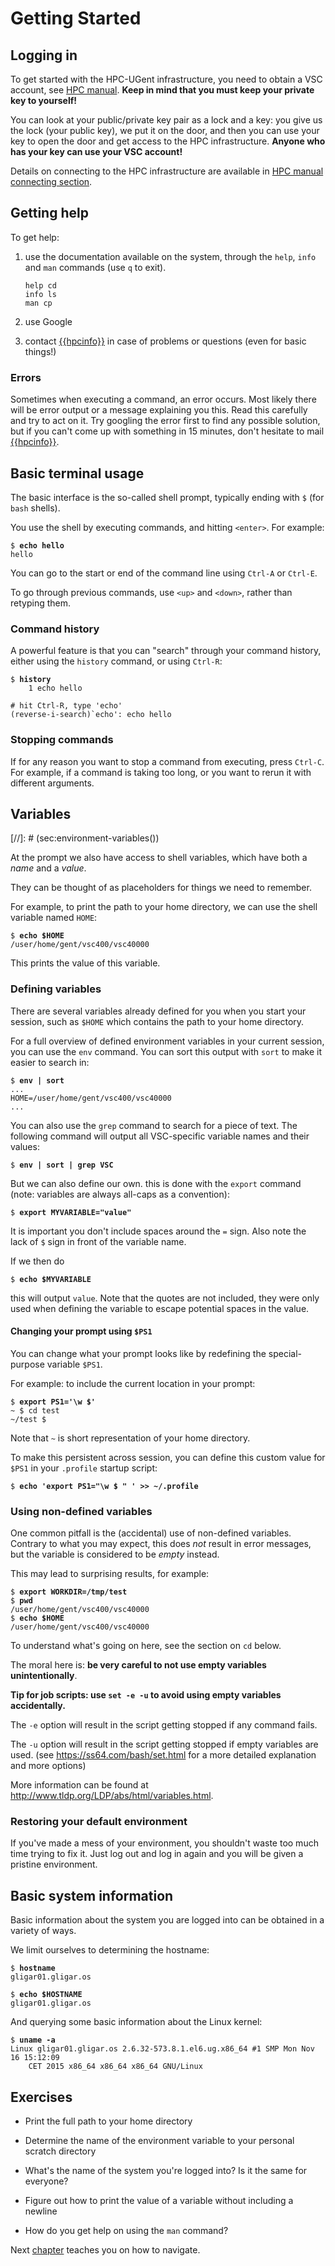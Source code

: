 Getting Started
===============

Logging in
----------

To get started with the HPC-UGent infrastructure, you need to obtain a
VSC account, see [HPC manual](../account.md).
**Keep in mind that you must keep your private key to yourself!**

You can look at your public/private key pair as a lock and a key: you
give us the lock (your public key), we put it on the door, and then you
can use your key to open the door and get access to the HPC
infrastructure. **Anyone who has your key can use your VSC account!**

Details on connecting to the HPC infrastructure are available in
[HPC manual connecting section](../connecting.md).

Getting help
------------

To get help:

1.  use the documentation available on the system, through the `help`,
    `info` and `man` commands (use `q` to exit).
    ```
    help cd
    info ls
    man cp
    ```

2.  use Google

3.  contact <a href="mailto:{{hpcinfo}}">{{hpcinfo}}</a> in case 
of problems or questions (even for basic things!)

### Errors

Sometimes when executing a command, an error occurs. Most likely there
will be error output or a message explaining you this. Read this
carefully and try to act on it. Try googling the error first to find any
possible solution, but if you can't come up with something in 15
minutes, don't hesitate to mail <a href="mailto:{{hpcinfo}}">{{hpcinfo}}</a>.

Basic terminal usage
--------------------

The basic interface is the so-called shell prompt, typically ending with
`$` (for `bash` shells).

You use the shell by executing commands, and hitting `<enter>`. For
example:
<pre><code>$<b> echo hello</b>
hello
</code></pre>

You can go to the start or end of the command line using `Ctrl-A` or
`Ctrl-E`.

To go through previous commands, use `<up>` and `<down>`, rather than
retyping them.

### Command history

A powerful feature is that you can "search" through your command
history, either using the `history` command, or using `Ctrl-R`:
<pre><code>$<b> history</b>
    1 echo hello

# hit Ctrl-R, type 'echo' 
(reverse-i-search)`echo': echo hello
</code></pre>

### Stopping commands

If for any reason you want to stop a command from executing, press
`Ctrl-C`. For example, if a command is taking too long, or you want to
rerun it with different arguments.

Variables
---------
[//]: # (sec:environment-variables())

At the prompt we also have access to shell variables, which have both a
*name* and a *value*.

They can be thought of as placeholders for things we need to remember.

For example, to print the path to your home directory, we can use the
shell variable named `HOME`:

<pre><code>$<b> echo $HOME</b>
/user/home/gent/vsc400/vsc40000
</code></pre>

This prints the value of this variable.

### Defining variables

There are several variables already defined for you when you start your
session, such as `$HOME` which contains the path to your home directory.

For a full overview of defined environment variables in your current
session, you can use the `env` command. You can sort this output with
`sort` to make it easier to search in:

<pre><code>$<b> env | sort</b>
...
HOME=/user/home/gent/vsc400/vsc40000
...
</code></pre>

You can also use the `grep` command to search for a piece of text. The
following command will output all VSC-specific variable names and their
values:

<pre><code>$ <b>env | sort | grep VSC</b></code></pre>

But we can also define our own. this is done with the `export` command
(note: variables are always all-caps as a convention):

<pre><code>$ <b>export MYVARIABLE="value"</b></code></pre>

It is important you don't include spaces around the `=` sign. Also note
the lack of `$` sign in front of the variable name.

If we then do
<pre><code>$ <b>echo $MYVARIABLE</b></code></pre>

this will output `value`. Note that the quotes are not included, they
were only used when defining the variable to escape potential spaces in
the value.

#### Changing your prompt using `$PS1`

You can change what your prompt looks like by redefining the
special-purpose variable `$PS1`.

For example: to include the current location in your prompt:
<pre><code>$ <b>export PS1='\w $'</b>
~ $ cd test
~/test $
</code></pre>

Note that `~` is short representation of your home directory.

To make this persistent across session, you can define this custom value
for `$PS1` in your `.profile` startup script:
<pre><code>$ <b>echo 'export PS1="\w $ " ' >> ~/.profile</b></code></pre>

### Using non-defined variables

One common pitfall is the (accidental) use of non-defined variables.
Contrary to what you may expect, this does *not* result in error
messages, but the variable is considered to be *empty* instead.

This may lead to surprising results, for example:
<pre><code>$ <b>export WORKDIR=/tmp/test</b>
$ <b>pwd</b>
/user/home/gent/vsc400/vsc40000
$ <b>echo $HOME</b>
/user/home/gent/vsc400/vsc40000
</code></pre>

To understand what's going on here, see the section on `cd` below.

The moral here is: **be very careful to not use empty variables unintentionally**.

**Tip for job scripts: use `set -e -u` to avoid using empty variables accidentally.**

The `-e` option will result in the script getting stopped if any command
fails.

The `-u` option will result in the script getting stopped if empty
variables are used. (see <https://ss64.com/bash/set.html> for a more
detailed explanation and more options)

More information can be found at <http://www.tldp.org/LDP/abs/html/variables.html>.

### Restoring your default environment

If you've made a mess of your environment, you shouldn't waste too much
time trying to fix it. Just log out and log in again and you will be
given a pristine environment.

Basic system information
------------------------

Basic information about the system you are logged into can be obtained
in a variety of ways.

We limit ourselves to determining the hostname:
<pre><code>$ <b>hostname</b>
gligar01.gligar.os

$ <b>echo $HOSTNAME</b>
gligar01.gligar.os
</code></pre>

And querying some basic information about the Linux kernel:
<pre><code>$ <b>uname -a</b>
Linux gligar01.gligar.os 2.6.32-573.8.1.el6.ug.x86_64 #1 SMP Mon Nov 16 15:12:09
    CET 2015 x86_64 x86_64 x86_64 GNU/Linux
</code></pre>



Exercises
---------

-   Print the full path to your home directory

-   Determine the name of the environment variable to your personal
    scratch directory

-   What's the name of the system you're logged into? Is it the same for
    everyone?

-   Figure out how to print the value of a variable without including a
    newline

-   How do you get help on using the `man` command?

Next [chapter](navigating.md) teaches you on how to navigate.
